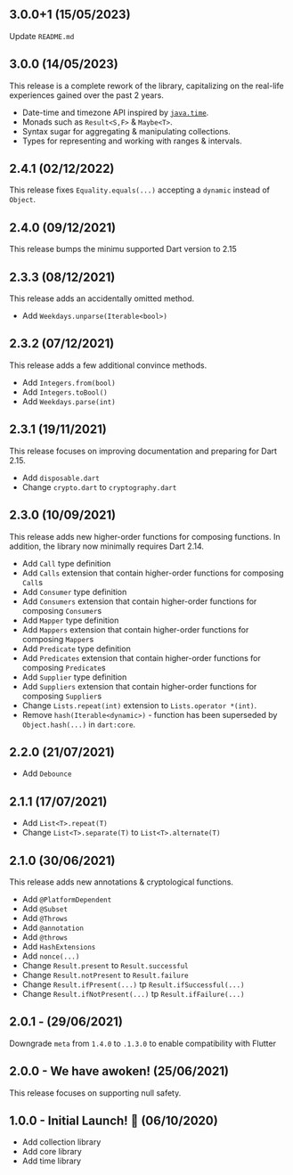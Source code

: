 ## 3.0.0+1 (15/05/2023)

Update `README.md`

## 3.0.0 (14/05/2023)

This release is a complete rework of the library, capitalizing on the real-life experiences gained over the past 2 years.

* Date-time and timezone API inspired by [`java.time`](https://docs.oracle.com/en/java/javase/17/docs/api/java.base/java/time/package-summary.html).
* Monads such as `Result<S,F>` & `Maybe<T>`.
* Syntax sugar for aggregating & manipulating collections.
* Types for representing and working with ranges & intervals.


## 2.4.1 (02/12/2022)

This release fixes `Equality.equals(...)` accepting a `dynamic` instead of `Object`.

## 2.4.0 (09/12/2021)

This release bumps the minimu supported Dart version to 2.15

## 2.3.3 (08/12/2021)

This release adds an accidentally omitted method.

- Add `Weekdays.unparse(Iterable<bool>)`

## 2.3.2 (07/12/2021)

This release adds a few additional convince methods.

- Add `Integers.from(bool)`
- Add `Integers.toBool()`
- Add `Weekdays.parse(int)`

## 2.3.1 (19/11/2021)

This release focuses on improving documentation and preparing for Dart 2.15.

- Add `disposable.dart`
- Change `crypto.dart` to `cryptography.dart`

## 2.3.0 (10/09/2021)

This release adds new higher-order functions for composing functions. In addition, the library now minimally requires Dart 2.14.

- Add `Call` type definition
- Add `Calls` extension that contain higher-order functions for composing `Call`s
- Add `Consumer` type definition
- Add `Consumers` extension that contain higher-order functions for composing `Consumer`s
- Add `Mapper` type definition
- Add `Mappers` extension that contain higher-order functions for composing `Mapper`s
- Add `Predicate` type definition
- Add `Predicates` extension that contain higher-order functions for composing `Predicate`s
- Add `Supplier` type definition
- Add `Suppliers` extension that contain higher-order functions for composing `Supplier`s
- Change `Lists.repeat(int)` extension to `Lists.operator *(int)`.
- Remove `hash(Iterable<dynamic>)` - function has been superseded by `Object.hash(...)` in `dart:core`.

## 2.2.0 (21/07/2021)

- Add `Debounce`

## 2.1.1 (17/07/2021)

- Add `List<T>.repeat(T)`
- Change `List<T>.separate(T)` to `List<T>.alternate(T)`

## 2.1.0 (30/06/2021)

This release adds new annotations & cryptological functions.

- Add `@PlatformDependent`
- Add `@Subset`
- Add `@Throws`
- Add `@annotation`
- Add `@throws`
- Add `HashExtensions`
- Add `nonce(...)`
- Change `Result.present` to `Result.successful`
- Change `Result.notPresent` to `Result.failure`
- Change `Result.ifPresent(...)` tp `Result.ifSuccessful(...)`
- Change `Result.ifNotPresent(...)` tp `Result.ifFailure(...)`

## 2.0.1 - (29/06/2021)

Downgrade `meta` from `1.4.0` to `.1.3.0` to enable compatibility with Flutter

## 2.0.0 - We have awoken! (25/06/2021)

This release focuses on supporting null safety.

## 1.0.0 - Initial Launch! 🚀 (06/10/2020)

- Add collection library
- Add core library
- Add time library